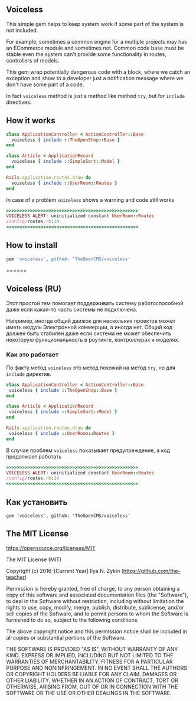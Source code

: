 ## Voiceless

This simple gem helps to keep system work if some part of the system is not included.

For example, sometimes a common engine for a multiple projects may has an ECommerce module and sometimes not. Common code base must be stable even the system can't provide some functionality in routes, controllers of models.

This gem wrap potentially dangerous code with a block, where we catch an exception and show to a developer just a notification message where we don't have some part of a code.

In fact `voiceless` method is just a method like method `try`, but for `include` directives.

## How it works

```ruby
class ApplicationController < ActionController::Base
  voiceless { include ::TheOpenShop::Base }
end

class Article < ApplicationRecord
  voiceless { include ::SimpleSort::Model }
end

Rails.application.routes.draw do
  voiceless { include ::UserRoom::Routes }
end
```

In case of a problem `voiceless` shows a warning and code still works

```ruby
>>>>>>>>>>>>>>>>>>>>>>>>>>>>>>>>>>>>>>>>>>>>>>>>>>
VOICELESS ALERT: uninitialized constant UserRoom::Routes
/config/routes.rb:14
<<<<<<<<<<<<<<<<<<<<<<<<<<<<<<<<<<<<<<<<<<<<<<<<<<
```

## How to install

```ruby
gem 'voiceless', github: 'TheOpenCMS/voiceless'
```

======

## Voiceless (RU)

Этот простой гем помогает поддерживать систему работоспособной даже если какая-то часть системы не подключена.

Например, иногда общий движок для нескольких проектов может иметь модуль Электронной коммерции, а иногда нет. Общий код должен быть стабилен даже если система не может обеспечить некоторую функциональность в роутинге, контроллерах и моделях.

### Как это работает

По факту метод `voiceless` это метод похожий на метод `try`, но для `include` директив.

```ruby
class ApplicationController < ActionController::Base
 voiceless { include ::TheOpenShop::Base }
end

class Article < ApplicationRecord
 voiceless { include ::SimpleSort::Model }
end

Rails.application.routes.draw do
 voiceless { include ::UserRoom::Routes }
end
```

В случае проблем `voiceless` показывает предупреждение, а код продолжает работать

```ruby
>>>>>>>>>>>>>>>>>>>>>>>>>>>>>>>>>>>>>>>>>>>>>>>>>>
VOICELESS ALERT: uninitialized constant UserRoom::Routes
/config/routes.rb:14
<<<<<<<<<<<<<<<<<<<<<<<<<<<<<<<<<<<<<<<<<<<<<<<<<<
```
## Как установить

```
gem 'voiceless', github: 'TheOpenCMS/voiceless'
```

## The MIT License

https://opensource.org/licenses/MIT

The MIT License (MIT)

Copyright (c) 2016-[Current Year] Ilya N. Zykin (https://github.com/the-teacher)

Permission is hereby granted, free of charge, to any person obtaining a copy of this software and associated documentation files (the "Software"), to deal in the Software without restriction, including without limitation the rights to use, copy, modify, merge, publish, distribute, sublicense, and/or sell copies of the Software, and to permit persons to whom the Software is furnished to do so, subject to the following conditions:

The above copyright notice and this permission notice shall be included in all copies or substantial portions of the Software.

THE SOFTWARE IS PROVIDED "AS IS", WITHOUT WARRANTY OF ANY KIND, EXPRESS OR IMPLIED, INCLUDING BUT NOT LIMITED TO THE WARRANTIES OF MERCHANTABILITY, FITNESS FOR A PARTICULAR PURPOSE AND NONINFRINGEMENT. IN NO EVENT SHALL THE AUTHORS OR COPYRIGHT HOLDERS BE LIABLE FOR ANY CLAIM, DAMAGES OR OTHER LIABILITY, WHETHER IN AN ACTION OF CONTRACT, TORT OR OTHERWISE, ARISING FROM, OUT OF OR IN CONNECTION WITH THE SOFTWARE OR THE USE OR OTHER DEALINGS IN THE SOFTWARE.
